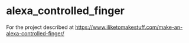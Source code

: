 # alexa_controlled_finger
For the project described at https://www.iliketomakestuff.com/make-an-alexa-controlled-finger/
